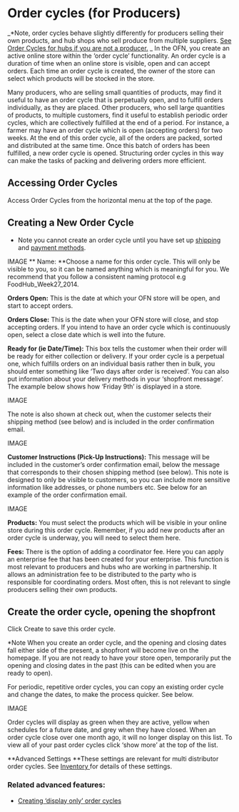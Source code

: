 # Order cycles (for Producers)

_*Note, order cycles behave slightly differently for producers selling their own products, and hub shops who sell produce from multiple suppliers. [See Order Cycles for hubs if you are not a producer.](/order-cycles.md)
_
In the OFN, you create an active online store within the ‘order cycle’ functionality. An order cycle is a duration of time when an online store is visible, open and can accept orders. Each time an order cycle is created, the owner of the store can select which products will be stocked in the store.

Many producers, who are selling small quantities of products, may find it useful to have an order cycle that is perpetually open, and to fulfill orders individually, as they are placed. Other producers, who sell large quantities of products, to multiple customers, find it useful to establish periodic order cycles, which are collectively fulfilled at the end of a period. For instance, a farmer may have an order cycle which is open (accepting orders) for two weeks. At the end of this order cycle, all of the orders are packed, sorted and distributed at the same time. Once this batch of orders has been fulfilled, a new order cycle is opened. Structuring order cycles in this way can make the tasks of packing and delivering orders more efficient.

## Accessing Order Cycles
Access Order Cycles from the horizontal menu at the top of the page.

## Creating a New Order Cycle
* Note you cannot create an order cycle until you have set up [shipping ](/shipping-methods.md)and [payment methods](/payment-methods.md).

IMAGE
**
Name: **Choose a name for this order cycle. This will only be visible to you, so it can be named anything which is meaningful for you. We recommend that you follow a consistent naming protocol e.g FoodHub_Week27_2014.

**Orders Open:** This is the date at which your OFN store will be open, and start to accept orders.

**Orders Close:** This is the date when your OFN store will close, and stop accepting orders. If you intend to have an order cycle which is continuously open, select a close date which is well into the future.

**Ready for (ie Date/Time):** This box tells the customer when their order will be ready for either collection or delivery. If your order cycle is a perpetual one, which fulfills orders on an individual basis rather then in bulk, you should enter something like ‘Two days after order is received’. You can also put information about your delivery methods in your ‘shopfront message’. The example below shows how ‘Friday 9th’ is displayed in a store.

IMAGE

The note is also shown at check out, when the customer selects their shipping method (see below) and is included in the order confirmation email.

IMAGE

**Customer Instructions (Pick-Up Instructions):** This message will be included in the customer’s order confirmation email, below the message that corresponds to their chosen shipping method (see below). This note is designed to only be visible to customers, so you can include more sensitive information like addresses, or phone numbers etc. See below for an example of the order confirmation email.

IMAGE

**Products:** You must select the products which will be visible in your online store during this order cycle. Remember, if you add new products after an order cycle is underway, you will need to select them here.

**Fees:** There is the option of adding a coordinator fee. Here you can apply an enterprise fee that has been created for your enterprise. This function is most relevant to producers and hubs who are working in partnership. It allows an administration fee to be distributed to the party who is responsible for coordinating orders. Most often, this is not relevant to single producers selling their own products.

## Create the order cycle, opening the shopfront

Click Create to save this order cycle.

*Note When you create an order cycle, and the opening and closing dates fall either side of the present, a shopfront will become live on the homepage. If you are not ready to have your store open, temporarily put the opening and closing dates in the past (this can be edited when you are ready to open).

For periodic, repetitive order cycles, you can copy an existing order cycle and change the dates, to make the process quicker. See below.

IMAGE

Order cycles will display as green when they are active, yellow when schedules for a future date, and grey when they have closed. When an order cycle close over one month ago, it will no longer display on this list. To view all of your past order cycles click ‘show more’ at the top of the list.

**Advanced Settings
**These settings are relevant for multi distributor order cycles. See [Inventory ](/inventory.md)for details of these settings.

### Related advanced features:
- [Creating ‘display only’ order cycles](/creating-display-only-order-cycles.md)
